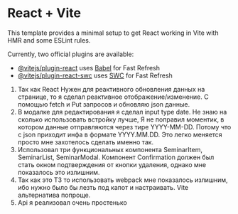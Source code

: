 # React + Vite

This template provides a minimal setup to get React working in Vite with HMR and some ESLint rules.

Currently, two official plugins are available:

- [@vitejs/plugin-react](https://github.com/vitejs/vite-plugin-react/blob/main/packages/plugin-react/README.md) uses [Babel](https://babeljs.io/) for Fast Refresh
- [@vitejs/plugin-react-swc](https://github.com/vitejs/vite-plugin-react-swc) uses [SWC](https://swc.rs/) for Fast Refresh


1) Так как React Нужен для реактивного обновления данных на странице, то я сделал реактивное отображение/изменение. С помощью fetch и Put запросов и обновляю json данные.
2) В модалке для редактирования я сделал input type date. Не знаю на сколько использовать встройку лучше, Я не поправил моментик, в котором данные отправляются через тире YYYY-MM-DD. Потому что с json приходит инфа в формате YYYY.MM.DD. Это легко меняется просто мне захотелось сделать именно так. 
3) Использовал три функциональных компонента SeminarItem, SeminarList, SeminarModal. Компонент Confirmation должен был стать окном подтверждения от кнопки удаления, однако мне показалось это излишним.
4) Так как это ТЗ то использовать webpack мне показалось излишним, ибо нужно было бы лезть под капот и настраивать. Vite альтернатива попроще. 
5) Api я реализовал очень простенько